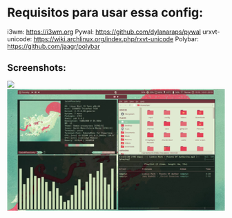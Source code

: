 # Requisitos para usar essa config: 
i3wm: https://i3wm.org
Pywal: https://github.com/dylanaraps/pywal
urxvt-unicode: https://wiki.archlinux.org/index.php/rxvt-unicode
Polybar: https://github.com/jaagr/polybar

## Screenshots:
![](https://github.com/w1redl4in/i3wm/blob/master/Prints/2019-02-14--07:58:30:PM--1600900--scrot.png)
![](https://github.com/w1redl4in/.dotfiles/blob/master/Prints/Screenshot_2.png)




